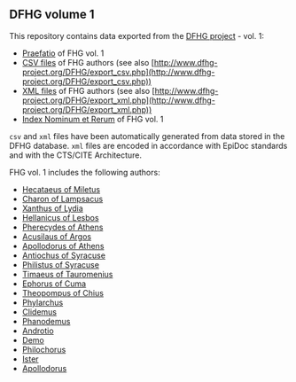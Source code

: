 ## DFHG volume 1

This repository contains data exported from the [DFHG project](http://www.dfhg-project.org/) - vol. 1:

* [Praefatio](https://github.com/DFHG-project/volume_1/blob/master/praefatio.md) of FHG vol. 1
* [CSV files](https://github.com/DFHG-project/volume_1/tree/master/csv_files) of FHG authors (see also [http://www.dfhg-project.org/DFHG/export_csv.php](http://www.dfhg-project.org/DFHG/export_csv.php))
* [XML files](https://github.com/DFHG-project/volume_1/tree/master/xml_files) of FHG authors (see also [http://www.dfhg-project.org/DFHG/export_xml.php](http://www.dfhg-project.org/DFHG/export_xml.php))
* [Index Nominum et Rerum](http://www.dfhg-project.org/DFHG/index_DFHG.php) of FHG vol. 1

`csv` and `xml` files have been automatically generated from data stored in the DFHG database. `xml` files are encoded in accordance with EpiDoc standards and with the CTS/CITE Architecture.

FHG vol. 1 includes the following authors:
* [Hecataeus of Miletus](http://www.dfhg-project.org/DFHG/#urn:cite:lofts:fhg.hecataeus)
* [Charon of Lampsacus](http://www.dfhg-project.org/DFHG/#urn:cite:lofts:fhg.charon)
* [Xanthus of Lydia](http://www.dfhg-project.org/DFHG/#urn:cite:lofts:fhg.xanthus)
* [Hellanicus of Lesbos](http://www.dfhg-project.org/DFHG/#urn:cite:lofts:fhg.hellanicus)
* [Pherecydes of Athens](http://www.dfhg-project.org/DFHG/#urn:cite:lofts:fhg.pherecydes)
* [Acusilaus of Argos](http://www.dfhg-project.org/DFHG/#urn:cite:lofts:fhg.acusilaus)
* [Apollodorus of Athens](http://www.dfhg-project.org/DFHG/#urn:cite:lofts:fhg.apollodorus_atheniensis)
* [Antiochus of Syracuse](http://www.dfhg-project.org/DFHG/#urn:cite:lofts:fhg.antiochus)
* [Philistus of Syracuse](http://www.dfhg-project.org/DFHG/#urn:cite:lofts:fhg.philistus)
* [Timaeus of Tauromenius](http://www.dfhg-project.org/DFHG/#urn:cite:lofts:fhg.timaeus)
* [Ephorus of Cuma](http://www.dfhg-project.org/DFHG/#urn:cite:lofts:fhg.ephorus)
* [Theopompus of Chius](http://www.dfhg-project.org/DFHG/#urn:cite:lofts:fhg.theopompus)
* [Phylarchus](http://www.dfhg-project.org/DFHG/#urn:cite:lofts:fhg.phylarchus)
* [Clidemus](http://www.dfhg-project.org/DFHG/#urn:cite:lofts:fhg.clidemus)
* [Phanodemus](http://www.dfhg-project.org/DFHG/#urn:cite:lofts:fhg.phanodemus)
* [Androtio](http://www.dfhg-project.org/DFHG/#urn:cite:lofts:fhg.androtio)
* [Demo](http://www.dfhg-project.org/DFHG/#urn:cite:lofts:fhg.demo)
* [Philochorus](http://www.dfhg-project.org/DFHG/#urn:cite:lofts:fhg.philochorus)
* [Ister](http://www.dfhg-project.org/DFHG/#urn:cite:lofts:fhg.ister)
* [Apollodorus](http://www.dfhg-project.org/DFHG/#urn:cite:lofts:fhg.apollodorus)
